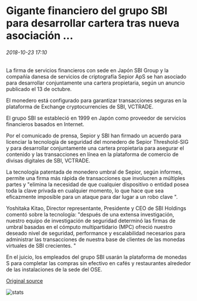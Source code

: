 # Gigante financiero del grupo SBI para desarrollar cartera tras nueva asociación ...

###### 2018-10-23 17:10

La firma de servicios financieros con sede en Japón SBI Group y la compañía danesa de servicios de criptografía Sepior ApS se han asociado para desarrollar conjuntamente una cartera propietaria, según un anuncio publicado el 13 de octubre.

El monedero está configurado para garantizar transacciones seguras en la plataforma de Exchange cryptocurrencies de SBI, VCTRADE.

El grupo SBI se estableció en 1999 en Japón como proveedor de servicios financieros basados en Internet.

Por el comunicado de prensa, Sepior y SBI han firmado un acuerdo para licenciar la tecnología de seguridad del monedero de Sepior Threshold-SIG y para desarrollar conjuntamente una cartera propietaria para asegurar el contenido y las transacciones en línea en la plataforma de comercio de divisas digitales de SBI, VCTRADE.

La tecnología patentada de monedero umbral de Sepior, según informes, permite una firma más rápida de transacciones que involucren a múltiples partes y "elimina la necesidad de que cualquier dispositivo o entidad posea toda la clave privada en cualquier momento, lo que hace que sea eficazmente imposible para un ataque para dar lugar a un robo clave ".

Yoshitaka Kitao, Director representante, Presidente y CEO de SBI Holdings comentó sobre la tecnología: "después de una extensa investigación, nuestro equipo de investigación de seguridad determinó las firmas de umbral basadas en el cómputo multipartidario (MPC) ofreció nuestro deseado nivel de seguridad, performance y escalabilidad necesarios para administrar las transacciones de nuestra base de clientes de las monedas virtuales de SBI crecientes. "

En el juicio, los empleados del grupo SBI usarán la plataforma de monedas S para completar las compras sin efectivo en cafés y restaurantes alrededor de las instalaciones de la sede del OSE.

[Original source](https://cointelegraph.com/news/financial-giant-sbi-group-to-develop-wallet-following-new-partnership)

![stats](https://c.statcounter.com/11760860/0/a89fa40b/1/ "stats")